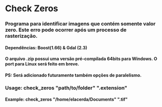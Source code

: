 # Check Zeros

### Programa para identificar imagens que contém somente valor zero. Este erro pode ocorrer após um processo de rasterização.

#### Dependências: Boost(1.66) & Gdal (2.3)

#### O arquivo .zip possui uma versão pré-compilada 64bits para Windows. O port para Linux será feito em breve.

#### PS: Será adicionado futuramente também opções de paralelismo.

### Usage: check_zeros "path/to/folder" ".extension" 
#### Example: check_zeros "/home/elacerda/Documents" ".tif"
